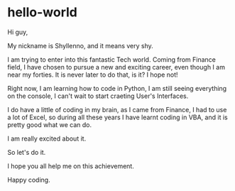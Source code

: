 # hello-world

Hi guy,

My nickname is Shyllenno, and it means very shy.

I am trying to enter into this fantastic Tech world. Coming from Finance field, I have chosen to pursue a new and exciting career, even though I am near my forties. It is never later to do that, is it? I hope not!

Right now, I am learning how to code in Python, I am still seeing everything on the console, I can't wait to start craeting User's Interfaces.

I do have a little of coding in my brain, as I came from Finance, I had to use a lot of Excel, so during all these years I have learnt coding in VBA, and it is pretty good what we can do.

I am really excited about it.

So let's do it.

I hope you all help me on this achievement.

Happy coding.
